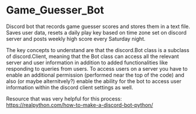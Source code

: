 # Game_Guesser_Bot
Discord bot that records game guesser scores and stores them in a text file. 
Saves user data, resets a daily play key based on time zone set on discord 
server and posts weekly high score every Saturday night.

The key concepts to understand are that the discord.Bot class is a
subclass of discord.Client, meaning that the Bot class can access
all the relevant server and user information in addition to added
functionalities like responding to queries from users. To access
users on a server you have to enable an additional permission
(performed near the top of the code) and also (or maybe alternitvely?)
enable the ability for the bot to access user information within the
discord client settings as well.

Resource that was very helpful for this process:
https://realpython.com/how-to-make-a-discord-bot-python/
